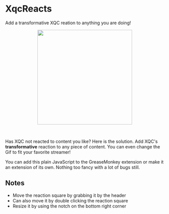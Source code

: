 # XqcReacts
Add a transformative XQC reation to anything you are doing!

<p align="center">
  <a>
    <img src="" height="300px">
  </a>
</p>

&nbsp;

Has XQC not reacted to content you like? Here is the solution. Add XQC's **transformative** reaction to any piece of content. You can even change the Gif to fit your favorite streamer!

You can add this plain JavaScript to the GreaseMonkey extension or make it an extension of its own. Nothing too fancy with a lot of bugs still.

## Notes
* Move the reaction square by grabbing it by the header
* Can also move it by double clicking the reaction square
* Resize it by using the notch on the bottom right corner
